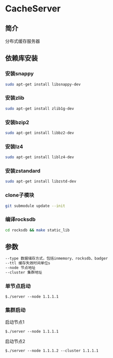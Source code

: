 # CacheServer

## 简介

分布式缓存服务器

## 依赖库安装

### 安装snappy

```bash
sudo apt-get install libsnappy-dev
```

### 安装zlib

``` bash
sudo apt-get install zlib1g-dev
```

### 安装bzip2

``` bash
sudo apt-get install libbz2-dev
```

### 安装lz4

``` bash
sudo apt-get install liblz4-dev
```

### 安装zstandard

``` bash
sudo apt-get install libzstd-dev
```

### clone子模块

```bash
git submodule update --init
```

### 编译rocksdb

``` bash
cd rocksdb && make static_lib
```

## 参数

```bash
--type 数据储存方式，包括inmemory、rocksdb、badger
--ttl 缓存失效时间单位s
--node 节点地址
--cluster 集群地址
```

### 单节点启动

```
$./server --node 1.1.1.1
```

### 集群启动

启动节点1

```
$./server --node 1.1.1.1
```

启动节点2

```
$./server --node 1.1.1.2 --cluster 1.1.1.1
```


